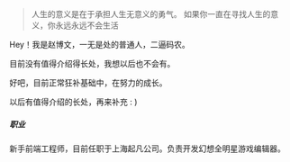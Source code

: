 > 人生的意义是在于承担人生无意义的勇气。
> 如果你一直在寻找人生的意义，你永远永远不会生活

Hey！我是赵博文，一无是处的普通人，二逼码农。

目前没有值得介绍得长处，我想以后也不会有。

好吧，目前正常狂补基础中，在努力的成长。

以后有值得介绍的长处，再来补充 : )

##### 职业
新手前端工程师，目前任职于上海起凡公司。负责开发幻想全明星游戏编辑器。